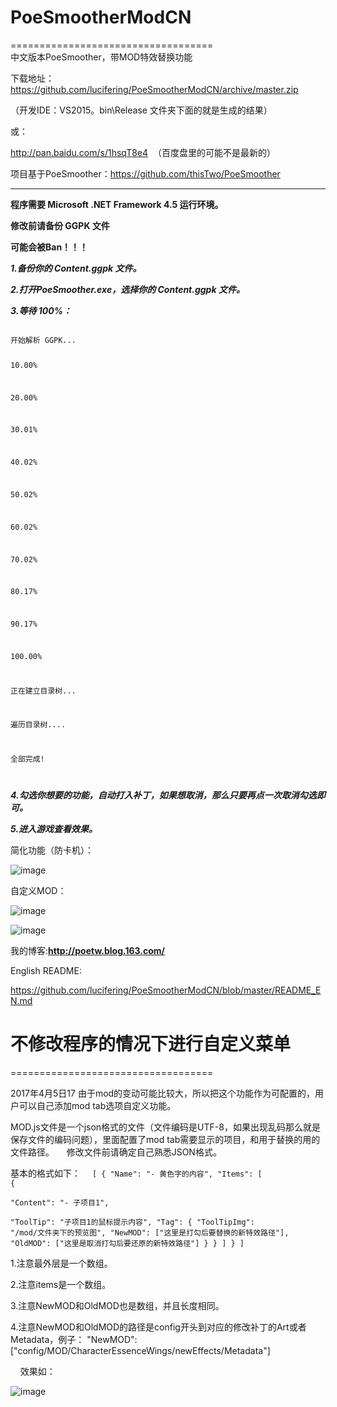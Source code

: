 # PoeSmootherModCN #
===================================  
中文版本PoeSmoother，带MOD特效替换功能  

下载地址：
https://github.com/lucifering/PoeSmootherModCN/archive/master.zip

（开发IDE：VS2015。bin\Release 文件夹下面的就是生成的结果）

或：  

http://pan.baidu.com/s/1hsqT8e4  （百度盘里的可能不是最新的）
  
  

项目基于PoeSmoother：https://github.com/thisTwo/PoeSmoother
__________________________________________________________

**程序需要 Microsoft .NET Framework 4.5 运行环境。**  

**修改前请备份 GGPK 文件**  

**可能会被Ban！！！**  


***1.备份你的 Content.ggpk 文件。***  

***2.打开PoeSmoother.exe，选择你的 Content.ggpk 文件。***  

***3.等待 100%：***  

<code>
开始解析 GGPK...  

10.00%  

20.00%  

30.01%  

40.02%  

50.02%  

60.02%  

70.02%  

80.17%  

90.17%  

100.00%  


正在建立目录树...  

遍历目录树....  

全部完成!  

</code>

***4.勾选你想要的功能，自动打入补丁，如果想取消，那么只要再点一次取消勾选即可。***  


***5.进入游戏查看效果。***  




简化功能（防卡机）：

![image](https://github.com/lucifering/PoeSmootherModCN/blob/master/Screenshot/2.jpg)


自定义MOD：

![image](https://github.com/lucifering/PoeSmootherModCN/blob/master/Screenshot/1.jpg)



![image](https://github.com/lucifering/PoeSmootherModCN/blob/master/Screenshot/3.jpg)




我的博客:**http://poetw.blog.163.com/** 


English README:  

https://github.com/lucifering/PoeSmootherModCN/blob/master/README_EN.md  

  
  
# 不修改程序的情况下进行自定义菜单 #
===================================    

   
 2017年4月5日17 由于mod的变动可能比较大，所以把这个功能作为可配置的，用户可以自己添加mod tab选项自定义功能。

MOD.js文件是一个json格式的文件（文件编码是UTF-8，如果出现乱码那么就是保存文件的编码问题），里面配置了mod tab需要显示的项目，和用于替换的用的文件路径。   
   
   修改文件前请确定自己熟悉JSON格式。   
   
基本的格式如下：  
<code>
[
    {
        "Name": "- 黄色字的内容",
        "Items": [
            {               
                "Content": "- 子项目1",              
                "ToolTip": "子项目1的鼠标提示内容",
                "Tag": {
                    "ToolTipImg": "/mod/文件夹下的预览图",
                    "NewMOD": ["这里是打勾后要替换的新特效路径"],
                    "OldMOD": ["这里是取消打勾后要还原的新特效路径"]
                }
            }
        ]
    } 
]
</code>
  
  1.注意最外层是一个数组。   
  
  2.注意items是一个数组。   
  
  3.注意NewMOD和OldMOD也是数组，并且长度相同。   
  
  4.注意NewMOD和OldMOD的路径是config开头到对应的修改补丁的Art或者Metadata，例子： "NewMOD": ["config/MOD/CharacterEssenceWings/newEffects/Metadata"]   
  
  
  
  
   效果如：  
   
   
![image](https://github.com/lucifering/PoeSmootherModCN/blob/master/Screenshot/diytab.jpg)


